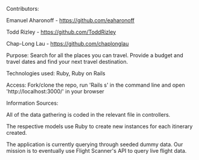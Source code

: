 Contributors:

Emanuel Aharonoff - https://github.com/eaharonoff

Todd Rizley - https://github.com/ToddRizley

Chap-Long Lau - https://github.com/chaplonglau

Purpose: Search for all the places you can travel. Provide a budget and travel dates and find your next travel destination. 

Technologies used: Ruby, Ruby on Rails 

Access: Fork/clone the repo, run 'Rails s' in the command line and open 'http://localhost:3000/' in your browser

Information Sources:

All of the data gathering is coded in the relevant file in controllers.

The respective models use Ruby to create new instances for each itinerary created.

The application is currently querying through seeded dummy data. Our mission is to eventually use Flight Scanner's API to query live flight data. 